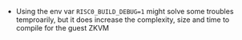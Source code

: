 - Using the env var `RISC0_BUILD_DEBUG=1` might solve some troubles temproarily, but it does increase the complexity, size and time to compile for the guest ZKVM